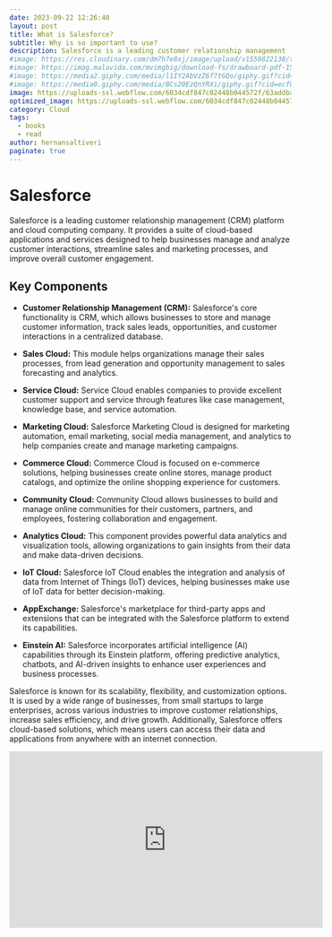 ```yaml
---
date: 2023-09-22 12:26:40
layout: post
title: What is Salesforce?
subtitle: Why is so important to use?
description: Salesforce is a leading customer relationship management (CRM) platform and cloud computing company... 
#image: https://res.cloudinary.com/dm7h7e8xj/image/upload/v1559822138/theme9_v273a9.jpg
#image: https://imag.malavida.com/mvimgbig/download-fs/drawboard-pdf-15322-5.jpg
#image: https://media2.giphy.com/media/l1IY2AbVzZ6f7tGQo/giphy.gif?cid=ecf05e47c46f4c993306fa86540461d15f358257b387d43f&rid=giphy.gif
#image: https://media0.giphy.com/media/BCs20EzQnYRXi/giphy.gif?cid=ecf05e47f232b1b79d83818de57145545e1c0893e38473eb&rid=giphy.gif
image: https://uploads-ssl.webflow.com/6034cdf847c02448b044572f/63addbaab0871d4a40c6b7d8_60d96654d61fcd4353fa158f_salesforce1-min.png
optimized_image: https://uploads-ssl.webflow.com/6034cdf847c02448b044572f/63addbaab0871d4a40c6b7d8_60d96654d61fcd4353fa158f_salesforce1-min.png
category: Cloud
tags:
  - books
  - read
author: hernansaltiveri
paginate: true
---
```




# Salesforce

Salesforce is a leading customer relationship management (CRM) platform and cloud computing company. It provides a suite of cloud-based applications and services designed to help businesses manage and analyze customer interactions, streamline sales and marketing processes, and improve overall customer engagement.

## Key Components

- **Customer Relationship Management (CRM):** Salesforce's core functionality is CRM, which allows businesses to store and manage customer information, track sales leads, opportunities, and customer interactions in a centralized database.

- **Sales Cloud:** This module helps organizations manage their sales processes, from lead generation and opportunity management to sales forecasting and analytics.

- **Service Cloud:** Service Cloud enables companies to provide excellent customer support and service through features like case management, knowledge base, and service automation.

- **Marketing Cloud:** Salesforce Marketing Cloud is designed for marketing automation, email marketing, social media management, and analytics to help companies create and manage marketing campaigns.

- **Commerce Cloud:** Commerce Cloud is focused on e-commerce solutions, helping businesses create online stores, manage product catalogs, and optimize the online shopping experience for customers.

- **Community Cloud:** Community Cloud allows businesses to build and manage online communities for their customers, partners, and employees, fostering collaboration and engagement.

- **Analytics Cloud:** This component provides powerful data analytics and visualization tools, allowing organizations to gain insights from their data and make data-driven decisions.

- **IoT Cloud:** Salesforce IoT Cloud enables the integration and analysis of data from Internet of Things (IoT) devices, helping businesses make use of IoT data for better decision-making.

- **AppExchange:** Salesforce's marketplace for third-party apps and extensions that can be integrated with the Salesforce platform to extend its capabilities.

- **Einstein AI:** Salesforce incorporates artificial intelligence (AI) capabilities through its Einstein platform, offering predictive analytics, chatbots, and AI-driven insights to enhance user experiences and business processes.

Salesforce is known for its scalability, flexibility, and customization options. It is used by a wide range of businesses, from small startups to large enterprises, across various industries to improve customer relationships, increase sales efficiency, and drive growth. Additionally, Salesforce offers cloud-based solutions, which means users can access their data and applications from anywhere with an internet connection.

<iframe width="560" height="315" src="https://www.youtube.com/embed/QH44R1oOvOQ?si=uqM4Cs7BfVUxJzeT" title="YouTube video player" frameborder="0" allow="accelerometer; autoplay; clipboard-write; encrypted-media; gyroscope; picture-in-picture; web-share" allowfullscreen></iframe>